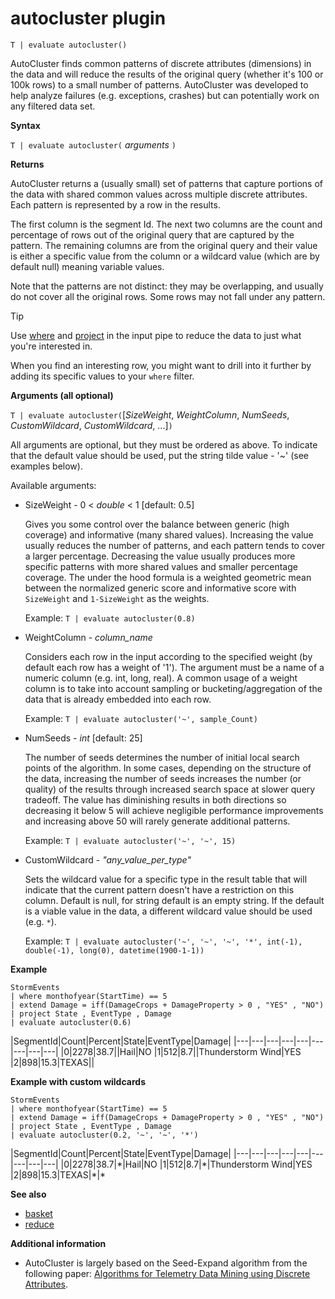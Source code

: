 # autocluster plugin

```
T | evaluate autocluster()
```

AutoCluster finds common patterns of discrete attributes (dimensions) in the data and will reduce the results of the original query (whether it's 100 or 100k rows) to a small number of patterns. AutoCluster was developed to help analyze failures (e.g. exceptions, crashes) but can potentially work on any filtered data set. 

**Syntax**

`T | evaluate autocluster(` *arguments* `)`

**Returns**

AutoCluster returns a (usually small) set of patterns that capture portions of the data with shared common values across multiple discrete attributes. Each pattern is represented by a row in the results. 

The first column is the segment Id. The next two columns are the count and percentage of rows out of the original query that are captured by the pattern. The remaining columns are from the original query and their value is either a specific value from the column or a wildcard value (which are by default null) meaning variable values. 

Note that the patterns are not distinct: they may be overlapping, and usually do not cover all the original rows. Some rows may not fall under any pattern.

> [!TIP]
> Use [where](./whereoperator.md) and [project](./projectoperator.md) in the input pipe to reduce the data to just what you're interested in.
>
> When you find an interesting row, you might want to drill into it further by adding its specific values to your `where` filter.

**Arguments (all optional)**

`T | evaluate autocluster(`[*SizeWeight*, *WeightColumn*, *NumSeeds*, *CustomWildcard*, *CustomWildcard*, ...]`)`

All arguments are optional, but they must be ordered as above. To indicate that the default value should be used, put the string tilde value - '~' (see examples below).

Available arguments:

* SizeWeight - 0 < *double* < 1 [default: 0.5]

    Gives you some control over the balance between generic (high coverage) and informative (many shared values). Increasing the value usually reduces the number of patterns, and each pattern tends to cover a larger percentage. Decreasing the value usually produces more specific patterns with more shared values and smaller percentage coverage. The under the hood formula is a weighted geometric mean between the normalized generic score and informative score with `SizeWeight` and `1-SizeWeight` as the weights. 

    Example: `T | evaluate autocluster(0.8)`

* WeightColumn - *column_name*

    Considers each row in the input according to the specified weight (by default each row has a weight of '1'). The argument must be a name of a numeric column (e.g. int, long, real). A common usage of a weight column is to take into account sampling or bucketing/aggregation of the data that is already embedded into each row.
    
    Example: `T | evaluate autocluster('~', sample_Count)` 

* NumSeeds - *int* [default: 25] 

    The number of seeds determines the number of initial local search points of the algorithm. In some cases, depending on the structure of the data, increasing the number of seeds increases the number (or quality) of the results through increased search space at slower query tradeoff. The value has diminishing results in both directions so decreasing it below 5 will achieve negligible performance improvements and increasing above 50 will rarely generate additional patterns.

    Example:  `T | evaluate autocluster('~', '~', 15)`

* CustomWildcard - *"any_value_per_type"*

    Sets the wildcard value for a specific type in the result table that will indicate that the current pattern doesn't have a restriction on this column.
    Default is null, for string default is an empty string. If the default is a viable value in the data, a different wildcard value should be used (e.g. `*`).

    Example: `T | evaluate autocluster('~', '~', '~', '*', int(-1), double(-1), long(0), datetime(1900-1-1))`

**Example**

<!-- csl: https://help.kusto.windows.net:443/Samples -->
```
StormEvents 
| where monthofyear(StartTime) == 5
| extend Damage = iff(DamageCrops + DamageProperty > 0 , "YES" , "NO")
| project State , EventType , Damage
| evaluate autocluster(0.6)
```
|SegmentId|Count|Percent|State|EventType|Damage|
|---|---|---|---|---|---|---|---|---|
|0|2278|38.7||Hail|NO
|1|512|8.7||Thunderstorm Wind|YES
|2|898|15.3|TEXAS||

**Example with custom wildcards**
<!-- csl: https://help.kusto.windows.net:443/Samples -->
```
StormEvents 
| where monthofyear(StartTime) == 5
| extend Damage = iff(DamageCrops + DamageProperty > 0 , "YES" , "NO")
| project State , EventType , Damage 
| evaluate autocluster(0.2, '~', '~', '*')
```
|SegmentId|Count|Percent|State|EventType|Damage|
|---|---|---|---|---|---|---|---|---|
|0|2278|38.7|\*|Hail|NO
|1|512|8.7|\*|Thunderstorm Wind|YES
|2|898|15.3|TEXAS|\*|\*

**See also**

* [basket](./basketplugin.md)
* [reduce](./reduceoperator.md)

**Additional information**

* AutoCluster is largely based on the Seed-Expand algorithm from the following paper: [Algorithms for Telemetry Data Mining using Discrete Attributes](https://www.scitepress.org/DigitalLibrary/PublicationsDetail.aspx?ID=d5kcrO+cpEU=&t=1). 

